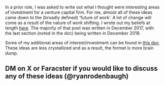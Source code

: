 In a prior role, I was asked to write out what I thought were interesting areas of investment for a venture capital firm. For me, almost all of these ideas came down to the (broadly defined) ‘future of work’. A lot of change will come as a result of the nature of work shifting. I wrote out my beliefs at length [here](https://t.umblr.com/redirect?z=https%3A%2F%2Fdocs.google.com%2Fdocument%2Fd%2F1FOgbY0_9S7i5P7JbiRT-NoNEk3Bn4JWmK-8Ld_1r-Pg%2Fedit%23&t=OTFmYWExY2I3NzViMmRhZGI5NDExZmQ1YjM3Nzk1YjAwOGQ0ZGRlYSw5aTl1UEwwTA%3D%3D&b=t%3AokV1QflKCp7Agf216l_L8Q&p=https%3A%2F%2Fryanrodenbaugh.com%2Fpost%2F612597685541814272%2Fthe-future-of-work&m=1&ref=ryanrodenbaugh.com). The majority of that post was written in December 2017, with the last section (noted in the doc) being written in December 2018.

Some of my additional areas of interest/investment can be found in [this doc](https://t.umblr.com/redirect?z=https%3A%2F%2Fdocs.google.com%2Fdocument%2Fd%2F1vKmgd3m46SCVa_FflDzdPo5zG5F3S9qyVZddmPlrTs4%2Fedit&t=YjQxMWM2NWJkNWEzMGRmYzRjOWU0MTQ3YzhiY2JkZTc1MjUyZWI2MCw5aTl1UEwwTA%3D%3D&b=t%3AokV1QflKCp7Agf216l_L8Q&p=https%3A%2F%2Fryanrodenbaugh.com%2Fpost%2F612597685541814272%2Fthe-future-of-work&m=1&ref=ryanrodenbaugh.com). These ideas are less crystallized and as a result, the format is more brain dump.

## DM on X or Faracster if you would like to discuss any of these ideas (@ryanrodenbaugh)